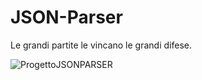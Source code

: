 # JSON-Parser
Le grandi partite le vincano le grandi difese.

![ProgettoJSONPARSER](https://user-images.githubusercontent.com/74925736/207147808-c8e1954f-e112-4ecb-8d83-915b52424565.png)
